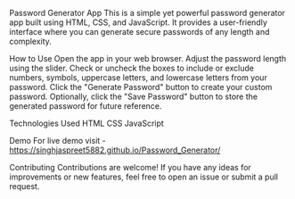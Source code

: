 Password Generator App
This is a simple yet powerful password generator app built using HTML, CSS, and JavaScript. It provides a user-friendly interface where you can generate secure passwords of any length and complexity.

How to Use
Open the app in your web browser.
Adjust the password length using the slider.
Check or uncheck the boxes to include or exclude numbers, symbols, uppercase letters, and lowercase letters from your password.
Click the "Generate Password" button to create your custom password.
Optionally, click the "Save Password" button to store the generated password for future reference.

Technologies Used
HTML
CSS
JavaScript

Demo
For live demo visit - https://singhjaspreet5882.github.io/Password_Generator/


Contributing
Contributions are welcome! If you have any ideas for improvements or new features, feel free to open an issue or submit a pull request.
